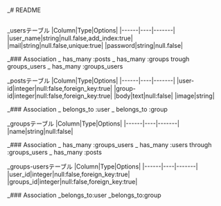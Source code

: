 _# README
```
```
_usersテーブル
|Column|Type|Options|
|------|----|-------|
|user_name|string|null.false,add_index:true|
|mail|string|null.false,unique:true|
|password|string|null.false|

_### Association
_ has_many :posts
_ has_many :groups trough groups_users
_ has_many :groups_users


_postsテーブル
|Column|Type|Options|
|------|----|-------|
|user-id|integer|null:false,foreign_key:true|
|group-id|integer|null:false,foreign_key:true|
|body|text|null:false|
|image|string|

_### Association
_ belongs_to :user
_ belongs_to :group

_groupsテーブル
|Column|Type|Options|
|------|----|-------|
|name|string|null:false|

_### Association
_ has_many :groups_users
_ has_many :users through :groups_users
_ has_many :posts


_groups-usersテーブル
|Column|Type|Options|
|------|----|-------|
|user_id|integer|null:false,foreign_key:true|
|groups_id|integer|null:false,foreign_key:true|

_### Association
_belongs_to:user
_belongs_to:group